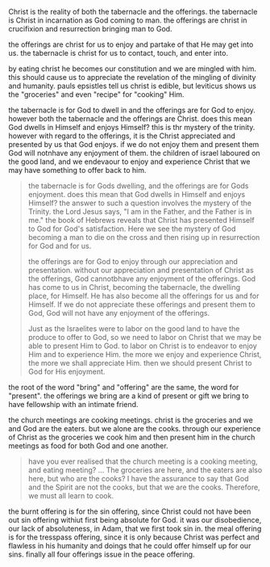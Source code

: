 Christ is the reality of both the tabernacle and the offerings. the tabernacle is
Christ in incarnation as God coming to man. the offerings are christ in crucifixion
and resurrection bringing man to God.

the offerings are christ for us to enjoy and partake of that He may get into us. the tabernacle is christ for us to contact, touch, and enter into.

by eating christ he becomes our constitution and we are mingled with him. this should cause us to appreciate the revelation of the mingling of divinity and humanity. pauls epsistles tell us christ is edible, but leviticus shows us the "groceries" and even "recipe" for "cooking" Him. 

the tabernacle is for God to dwell in and the offerings are for God to enjoy. however both the tabernacle and the offerings are Christ. does this mean God dwells in Himself and enjoys Himself? this is thr mystery of the trinity. however with regard to the offerings, it is the Christ appreciated and presented by us that God enjoys. if we do not enjoy them and present them God will notnhave any enjoyment of them. the children of israel laboured on the good land, and we endevaour to enjoy and experience Christ that we may have something to offer back to him.

> the tabernacle is for Gods dwelling, and the offerings are for Gods enjoyment. does this mean that God dwells in Himself and enjoys Himself? the answer to such a question involves the mystery of the Trinity. the Lord Jesus says, "I am in the Father, and the Father is in me."  the book of Hebrews reveals that Christ has presented Himself to God for God's satisfaction. Here we see the mystery of God becoming a man to die on the cross and then rising up in resurrection for God and for us.
>
> the offerings are for God to enjoy through our appreciation and presentation. without our appreciation and presentation of Christ as the offerings, God cannotbhave any enjoyment of the offerings. God has come to us in Christ, becoming the tabernacle, the dwelling place, for Himself. He has also become all the offerings for us and for Himself. If we do not appreciate these offerings and present them to God, God will not have any enjoyment of the offerings.
>
> Just as the Israelites were to labor on the good land to have the produce to offer to God, so we need to labor on Christ that we may be able to present Him to God. to labor on Christ is to endeavor to enjoy Him and to experience Him. the more we enjoy and experience Christ, the more we shall appreciate Him. then we should present Christ to God for His enjoyment.

the root of the word "bring" and "offering" are the same, the word for "present". the offerings we bring are a kind of present or gift we bring to have fellowship with an intimate friend.

the church meetings are cooking meetings. christ is the groceries and we and God are the eaters. but we alone are the cooks. through our experience of Christ as the groceries we cook him and then present him in the church meetings as food for both God and one another.

> have you ever realised that the church meeting is a cooking meeting, and eating meeting? ... The groceries are here, and the eaters are also here, but who are the cooks? I have the assurance to say that God and the Spirit are not the cooks, but that we are the cooks. Therefore, we must all learn to cook.

the burnt offering is for the sin offering, since Christ could not have been out sin offering withiut first being absolute for God. it was our disobedience, our lack of absoluteness, in Adam, that we first took sin in. the meal offering is for the tresspass offering, since it is only because Christ was perfect and flawless in his humanity and doings that he could offer himself up for our sins. finally all four offerings issue in the peace offering.
